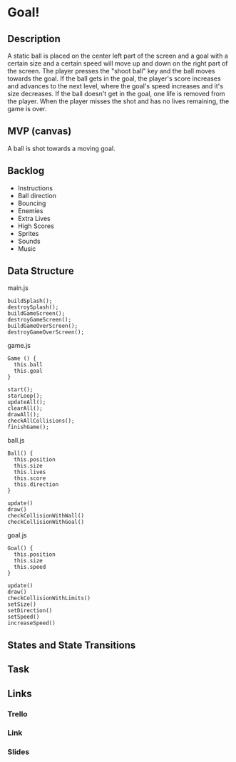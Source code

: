 # Goal!

## Description

A static ball is placed on the center left part of the screen and a goal with a certain size and a certain speed will move up and down on the right part of the screen. The player presses the "shoot ball" key and the ball moves towards the goal. If the ball gets in the goal, the player's score increases and advances to the next level, where the goal's speed increases and it's size decreases. If the ball doesn't get in the goal, one life is removed from the player. When the player misses the shot and has no lives remaining, the game is over.

## MVP (canvas)

A ball is shot towards a moving goal.

## Backlog

- Instructions
- Ball direction
- Bouncing
- Enemies
- Extra Lives
- High Scores
- Sprites
- Sounds
- Music

## Data Structure

main.js
```
buildSplash();
destroySplash();
buildGameScreen();
destroyGameScreen();
buildGameOverScreen();
destroyGameOverScreen();
```

game.js
```
Game () {
  this.ball
  this.goal
}

start();
starLoop();
updateAll();
clearAll();
drawAll();
checkAllCollisions();
finishGame();
```

ball.js
```
Ball() {
  this.position
  this.size
  this.lives
  this.score
  this.direction
}

update()
draw()
checkCollisionWithWall()
checkCollisionWithGoal()
```

goal.js
```
Goal() {
  this.position
  this.size
  this.speed
}

update()
draw()
checkCollisionWithLimits()
setSize()
setDirection()
setSpeed()
increaseSpeed()
```



## States and State Transitions

## Task

## Links

### Trello

### Link

### Slides
